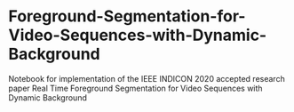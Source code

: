 # Foreground-Segmentation-for-Video-Sequences-with-Dynamic-Background
Notebook for implementation of the IEEE INDICON 2020 accepted research paper Real Time Foreground Segmentation for Video Sequences with Dynamic Background
